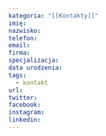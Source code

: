 ```yaml
---
kategoria: "[[Kontakty]]"
imię: 
nazwisko: 
telefon: 
email: 
firma: 
specjalizacja: 
data urodzenia: 
tags:
  - kontakt
url: 
twitter: 
facebook: 
instagram: 
linkedin:
---
```

